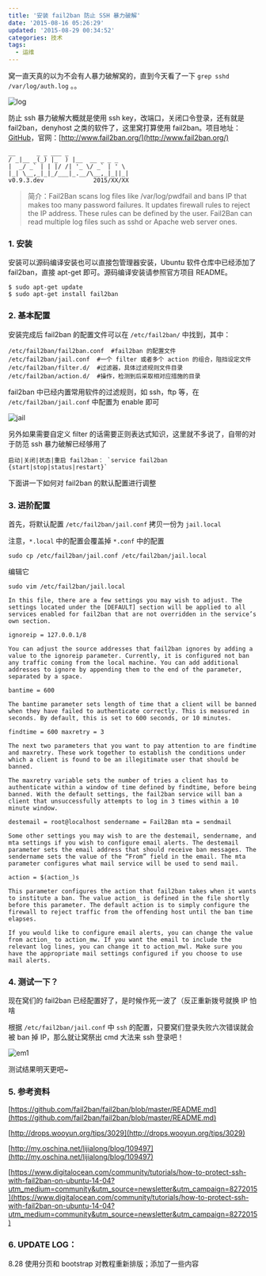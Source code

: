 ```yaml
---
title: '安装 fail2ban 防止 SSH 暴力破解'
date: '2015-08-16 05:26:29'
updated: '2015-08-29 00:34:52'
categories: 技术
tags:
  - 运维
---
```



窝一直天真的以为不会有人暴力破解窝的，直到今天看了一下 `grep sshd /var/log/auth.log` 。。

![log](https://img.blessing.studio/images/2015/08/2015-08-15_12-49-38.png)

防止 ssh 暴力破解大概就是使用 ssh key，改端口，关闭口令登录，还有就是 fail2ban，denyhost 之类的软件了，这里窝打算使用 fail2ban。项目地址：[GitHub](https://github.com/fail2ban/fail2ban)，官网：[http://www.fail2ban.org/](http://www.fail2ban.org/)

```
__      _ _ ___ _               
/ _|__ _(_) |_  ) |__  __ _ _ _  
|  _/ _` | | |/ /| '_ \/ _` | ' \
|_| \__,_|_|_/___|_.__/\__,_|_||_|
v0.9.3.dev              2015/XX/XX
```


> 简介：Fail2Ban scans log files like /var/log/pwdfail and bans IP that makes too many password failures. It updates firewall rules to reject the IP address. These rules can be defined by the user. Fail2Ban can read multiple log files such as sshd or Apache web server ones.

### 1. 安装

安装可以源码编译安装也可以直接包管理器安装，Ubuntu 软件仓库中已经添加了 fail2ban，直接 apt-get 即可。源码编译安装请参照官方项目 README。

```
$ sudo apt-get update
$ sudo apt-get install fail2ban
```

### 2. 基本配置

安装完成后 fail2ban 的配置文件可以在 `/etc/fail2ban/` 中找到，其中：

```
/etc/fail2ban/fail2ban.conf  #fail2ban 的配置文件
/etc/fail2ban/jail.conf  #一个 filter 或者多个 action 的组合，阻挡设定文件
/etc/fail2ban/filter.d/  #过滤器，具体过滤规则文件目录
/etc/fail2ban/action.d/  #操作，检测到后采取相对应措施的目录
```

fail2ban 中已经内置常用软件的过滤规则，如 ssh，ftp 等，在 `/etc/fail2ban/jail.conf` 中配置为 enable 即可

![jail](https://img.blessing.studio/images/2015/08/2015-08-15_13-19-37.png)

另外如果需要自定义 filter 的话需要正则表达式知识，这里就不多说了，自带的对于防范 ssh 暴力破解已经够用了

```
启动|关闭|状态|重启 fail2ban： `service fail2ban {start|stop|status|restart}`
```

下面讲一下如何对 fail2ban 的默认配置进行调整

### 3. 进阶配置

首先，将默认配置 `/etc/fail2ban/jail.conf` 拷贝一份为 `jail.local`

注意，`*.local` 中的配置会覆盖掉 `*.conf` 中的配置

```shell
sudo cp /etc/fail2ban/jail.conf /etc/fail2ban/jail.local
```

编辑它

```
sudo vim /etc/fail2ban/jail.local

In this file, there are a few settings you may wish to adjust. The settings located under the [DEFAULT] section will be applied to all services enabled for fail2ban that are not overridden in the service’s own section.

ignoreip = 127.0.0.1/8

You can adjust the source addresses that fail2ban ignores by adding a value to the ignoreip parameter. Currently, it is configured not ban any traffic coming from the local machine. You can add additional addresses to ignore by appending them to the end of the parameter, separated by a space.

bantime = 600

The bantime parameter sets length of time that a client will be banned when they have failed to authenticate correctly. This is measured in seconds. By default, this is set to 600 seconds, or 10 minutes.

findtime = 600 maxretry = 3

The next two parameters that you want to pay attention to are findtime and maxretry. These work together to establish the conditions under which a client is found to be an illegitimate user that should be banned.

The maxretry variable sets the number of tries a client has to authenticate within a window of time defined by findtime, before being banned. With the default settings, the fail2ban service will ban a client that unsuccessfully attempts to log in 3 times within a 10 minute window.

destemail = root@localhost sendername = Fail2Ban mta = sendmail

Some other settings you may wish to are the destemail, sendername, and mta settings if you wish to configure email alerts. The destemail parameter sets the email address that should receive ban messages. The sendername sets the value of the “From” field in the email. The mta parameter configures what mail service will be used to send mail.

action = $(action_)s

This parameter configures the action that fail2ban takes when it wants to institute a ban. The value action_ is defined in the file shortly before this parameter. The default action is to simply configure the firewall to reject traffic from the offending host until the ban time elapses.

If you would like to configure email alerts, you can change the value from action_ to action_mw. If you want the email to include the relevant log lines, you can change it to action_mwl. Make sure you have the appropriate mail settings configured if you choose to use mail alerts.
```

### 4. 测试一下？

现在窝们的 fail2ban 已经配置好了，是时候作死一波了（反正重新拨号就换 IP 怕啥

根据 `/etc/fail2ban/jail.conf` 中 `ssh` 的配置，只要窝们登录失败六次错误就会被 ban 掉 IP，那么就让窝祭出 cmd 大法来 ssh 登录吧！

![em1](https://img.blessing.studio/images/2015/08/2015-08-12_12-42-14.jpg)

测试结果明天更吧~

### 5. 参考资料

[https://github.com/fail2ban/fail2ban/blob/master/README.md](https://github.com/fail2ban/fail2ban/blob/master/README.md)

[http://drops.wooyun.org/tips/3029](http://drops.wooyun.org/tips/3029)

[http://my.oschina.net/lijialong/blog/109497](http://my.oschina.net/lijialong/blog/109497)

[https://www.digitalocean.com/community/tutorials/how-to-protect-ssh-with-fail2ban-on-ubuntu-14-04?utm_medium=community&utm_source=newsletter&utm_campaign=8272015](https://www.digitalocean.com/community/tutorials/how-to-protect-ssh-with-fail2ban-on-ubuntu-14-04?utm_medium=community&utm_source=newsletter&utm_campaign=8272015)

### 6. UPDATE LOG：

8.28 使用分页和 bootstrap 对教程重新排版；添加了一些内容
